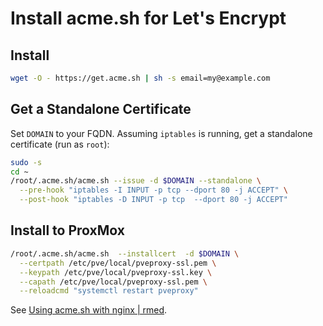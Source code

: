 # Install acme.sh for Let's Encrypt

## Install

```sh
wget -O - https://get.acme.sh | sh -s email=my@example.com
```

## Get a Standalone Certificate

Set `DOMAIN` to your FQDN.  Assuming `iptables` is running, get a standalone certificate (run as `root`):

```bash
sudo -s
cd ~
/root/.acme.sh/acme.sh --issue -d $DOMAIN --standalone \
  --pre-hook "iptables -I INPUT -p tcp --dport 80 -j ACCEPT" \
  --post-hook "iptables -D INPUT -p tcp  --dport 80 -j ACCEPT"
```

## Install to ProxMox

```bash
/root/.acme.sh/acme.sh  --installcert  -d $DOMAIN \
  --certpath /etc/pve/local/pveproxy-ssl.pem \
  --keypath /etc/pve/local/pveproxy-ssl.key \
  --capath /etc/pve/local/pveproxy-ssl.pem \
  --reloadcmd "systemctl restart pveproxy"
```

See [Using acme.sh with nginx | rmed](https://www.rmedgar.com/blog/using-acme-sh-with-nginx/).
